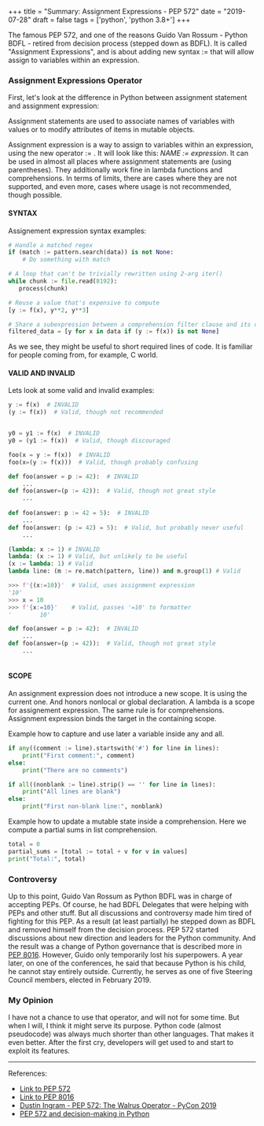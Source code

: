 +++
title = "Summary: Assignment Expressions - PEP 572"
date = "2019-07-28"
draft = false
tags = ['python', 'python 3.8+']
+++

The famous PEP 572, and one of the reasons Guido Van Rossum - Python BDFL - retired from decision process (stepped down as BDFL).
It is called "Assignment Expressions", and is about adding new syntax := that will allow assign to variables
within an expression.

<!--more-->

### Assignment Expressions Operator
First, let's look at the difference in Python between assignment statement and assignment expression:

Assignment statements are used to associate names of variables with values or to modify attributes of items in mutable objects. 

Assignment expression is a way to assign to variables within an expression, using the new operator := . 
It will look like this: *NAME := expression*. It can be used in almost all places where assignment statements are (using parentheses). They additionally work fine
in lambda functions and comprehensions. In terms of limits, there are cases where they are not supported, and even more,
cases where usage is not recommended, though possible.

#### SYNTAX
Assignement expression syntax examples:
```python
# Handle a matched regex
if (match := pattern.search(data)) is not None:
    # Do something with match

# A loop that can't be trivially rewritten using 2-arg iter()
while chunk := file.read(8192):
   process(chunk)

# Reuse a value that's expensive to compute
[y := f(x), y**2, y**3]

# Share a subexpression between a comprehension filter clause and its output
filtered_data = [y for x in data if (y := f(x)) is not None]
```

As we see, they might be useful to short required lines of code. It is familiar for people coming from, for example, C world.

#### VALID AND INVALID

Lets look at some valid  and invalid examples:
````python
y := f(x)  # INVALID
(y := f(x))  # Valid, though not recommended


y0 = y1 := f(x)  # INVALID
y0 = (y1 := f(x))  # Valid, though discouraged

foo(x = y := f(x))  # INVALID
foo(x=(y := f(x)))  # Valid, though probably confusing

def foo(answer = p := 42):  # INVALID
    ...
def foo(answer=(p := 42)):  # Valid, though not great style
    ...
    
def foo(answer: p := 42 = 5):  # INVALID
    ...
def foo(answer: (p := 42) = 5):  # Valid, but probably never useful
    ...

(lambda: x := 1) # INVALID
lambda: (x := 1) # Valid, but unlikely to be useful
(x := lambda: 1) # Valid
lambda line: (m := re.match(pattern, line)) and m.group(1) # Valid

>>> f'{(x:=10)}'  # Valid, uses assignment expression
'10'
>>> x = 10
>>> f'{x:=10}'    # Valid, passes '=10' to formatter
'        10'

def foo(answer = p := 42):  # INVALID
    ...
def foo(answer=(p := 42)):  # Valid, though not great style
    ...
    

````

#### SCOPE

An assignment expression does not introduce a new scope. It is using the current one.
And honors nonlocal or global declaration. A lambda is a scope for assignement expression.
The same rule is for comprehensions. Assignment expression binds the target in the containing scope.

Example how to capture and use later a variable inside any and all. 
```python
if any((comment := line).startswith('#') for line in lines):
    print("First comment:", comment)
else:
    print("There are no comments")

if all((nonblank := line).strip() == '' for line in lines):
    print("All lines are blank")
else:
    print("First non-blank line:", nonblank)
```

Example how to update a mutable state inside a comprehension. Here we compute a partial sums in list comprehension.
```python
total = 0
partial_sums = [total := total + v for v in values]
print("Total:", total)
```

### Controversy 

Up to this point, Guido Van Rossum as Python BDFL was in charge of accepting PEPs.
Of course, he had BDFL Delegates that were helping with PEPs and other stuff.
But all discussions and controversy made him tired of fighting for this PEP. 
As a result (at least partially) he stepped down as BDFL and removed himself from the decision process.
PEP 572 started discussions about new direction and leaders for the Python community.
And the result was a change of Python governance that is described more in [PEP 8016][link_to_pep8016].
However, Guido only temporarily lost his superpowers. 
A year later, on one of the conferences, he said that because Python is his child,
he cannot stay entirely outside. 
Currently, he serves as one of five Steering Council members, elected in February 2019.

### My Opinion

I have not a chance to use that operator, and will not for some time. But when I will, I think it might serve its purpose.
Python code (almost pseudocode) was always much shorter than other languages. That makes it even better.
After the first cry, developers will get used to and start to exploit its features.

---

References:

* [Link to PEP 572][link_to_pep572]
* [Link to PEP 8016][link_to_pep8016]
* [Dustin Ingram - PEP 572: The Walrus Operator - PyCon 2019][youtube_walrus]
* [PEP 572 and decision-making in Python][pep-mess]


[link_to_pep572]: https://www.python.org/dev/peps/pep-0572/
[youtube_walrus]: https://www.youtube.com/watch?v=6uAvHOKofws
[pep-mess]: https://lwn.net/Articles/757713/
[link_to_pep8016]: https://www.python.org/dev/peps/pep-8016/
